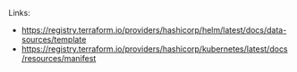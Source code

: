 Links:

- https://registry.terraform.io/providers/hashicorp/helm/latest/docs/data-sources/template
- https://registry.terraform.io/providers/hashicorp/kubernetes/latest/docs/resources/manifest
